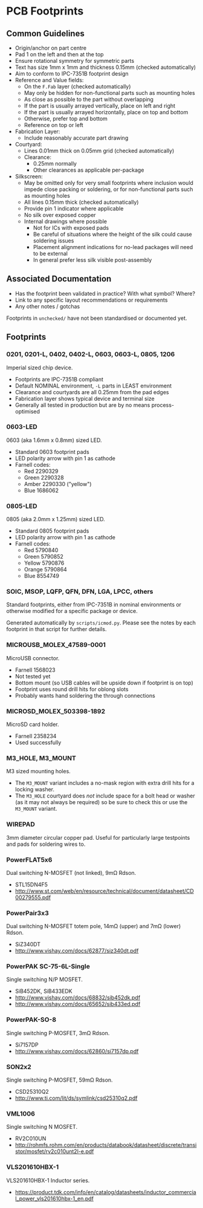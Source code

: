 # PCB Footprints

## Common Guidelines
* Origin/anchor on part centre
* Pad 1 on the left and then at the top
* Ensure rotational symmetry for symmetric parts
* Text has size 1mm x 1mm and thickness 0.15mm (checked automatically)
* Aim to conform to IPC-7351B footprint design
* Reference and Value fields:
    * On the `F.Fab` layer (checked automatically)
    * May only be hidden for non-functional parts such as mounting holes
    * As close as possible to the part without overlapping
    * If the part is usually arrayed vertically, place on left and right
    * If the part is usually arrayed horizontally, place on top and bottom
    * Otherwise, prefer top and bottom
    * Reference on top or left
* Fabrication Layer:
    * Include reasonably accurate part drawing
* Courtyard:
    * Lines 0.01mm thick on 0.05mm grid (checked automatically)
    * Clearance:
        * 0.25mm normally
        * Other clearances as applicable per-package
* Silkscreen:
    * May be omitted only for very small footprints where inclusion would 
      impede close packing or soldering, or for non-functional parts such as 
      mounting holes
    * All lines 0.15mm thick (checked automatically)
    * Provide pin 1 indicator where applicable
    * No silk over exposed copper
    * Internal drawings where possible
        * Not for ICs with exposed pads
        * Be careful of situations where the height of the silk could cause 
          soldering issues
        * Placement alignment indications for no-lead packages will need to be 
          external
        * In general prefer less silk visible post-assembly

## Associated Documentation
* Has the footprint been validated in practice? With what symbol? Where?
* Link to any specific layout recommendations or requirements
* Any other notes / gotchas

Footprints in `unchecked/` have not been standardised or documented yet.

## Footprints

### 0201, 0201-L, 0402, 0402-L, 0603, 0603-L, 0805, 1206

Imperial sized chip device.

 * Footprints are IPC-7351B compliant
 * Default NOMINAL environment, `-L` parts in LEAST environment
 * Clearance and courtyards are all 0.25mm from the pad edges
 * Fabrication layer shows typical device and terminal size
 * Generally all tested in production but are by no means process-optimised

### 0603-LED

0603 (aka 1.6mm x 0.8mm) sized LED.

 * Standard 0603 footprint pads
 * LED polarity arrow with pin 1 as cathode
 * Farnell codes:
    * Red 2290329
    * Green 2290328
    * Amber 2290330 ("yellow")
    * Blue 1686062

### 0805-LED

0805 (aka 2.0mm x 1.25mm) sized LED.

 * Standard 0805 footprint pads
 * LED polarity arrow with pin 1 as cathode
 * Farnell codes:
    * Red 5790840
    * Green 5790852
    * Yellow 5790876
    * Orange 5790864
    * Blue 8554749

### SOIC, MSOP, LQFP, QFN, DFN, LGA, LPCC, others

Standard footprints, either from IPC-7351B in nominal environments or otherwise 
modified for a specific package or device.

Generated automatically by `scripts/icmod.py`. Please see the notes by each 
footprint in that script for further details.

### MICROUSB_MOLEX_47589-0001

MicroUSB connector.

 * Farnell 1568023
 * Not tested yet
 * Bottom mount (so USB cables will be upside down if footprint is on top)
 * Footprint uses round drill hits for oblong slots
 * Probably wants hand soldering the through connections

### MICROSD_MOLEX_503398-1892

MicroSD card holder.

 * Farnell 2358234
 * Used successfully

### M3_HOLE, M3_MOUNT

M3 sized mounting holes.

 * The `M3_MOUNT` variant includes a no-mask region with extra drill hits for a 
   locking washer.
 * The `M3_HOLE` courtyard does _not_ include space for a bolt head or washer 
   (as it may not always be required) so be sure to check this or use the 
   `M3_MOUNT` variant. 

### WIREPAD

3mm diameter circular copper pad. Useful for particularly large testpoints and 
pads for soldering wires to.

### PowerFLAT5x6

Dual switching N-MOSFET (not linked), 9mΩ Rdson.

 * STL15DN4F5
 * http://www.st.com/web/en/resource/technical/document/datasheet/CD00279555.pdf

### PowerPair3x3

Dual switching N-MOSFET totem pole, 14mΩ (upper) and 7mΩ (lower) Rdson.

 * SiZ340DT
 * http://www.vishay.com/docs/62877/siz340dt.pdf

### PowerPAK SC-75-6L-Single

Single switching N/P MOSFET.

 * SiB452DK, SiB433EDK
 * http://www.vishay.com/docs/68832/sib452dk.pdf
 * http://www.vishay.com/docs/65652/sib433ed.pdf

### PowerPAK-SO-8

Single switching P-MOSFET, 3mΩ Rdson.

 * Si7157DP
 * http://www.vishay.com/docs/62860/si7157dp.pdf

### SON2x2

Single switching P-MOSFET, 59mΩ Rdson.

 * CSD25310Q2
 * http://www.ti.com/lit/ds/symlink/csd25310q2.pdf

### VML1006

Single switching N MOSFET.

 * RV2C010UN
 * http://rohmfs.rohm.com/en/products/databook/datasheet/discrete/transistor/mosfet/rv2c010unt2l-e.pdf

### VLS201610HBX-1

VLS201610HBX-1 Inductor series.

 * https://product.tdk.com/info/en/catalog/datasheets/inductor_commercial_power_vls201610hbx-1_en.pdf
